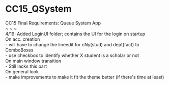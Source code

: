 # CC15_QSystem
 CC15 Final Requirements: Queue System App  
 ~ ~ ~  
4/19: Added LoginUI folder; contains the UI for the login on startup  
        On acc. creation  
        - will have to change the lineedit for cNy(stud) and dept(fact) to ComboBoxes  
        - use checkbox to identify whether X student is a scholar or not  
        On main window transition  
        - Still lacks this part  
        On general look  
        - make improvements to make it fit the theme better (if there's time at least)  
